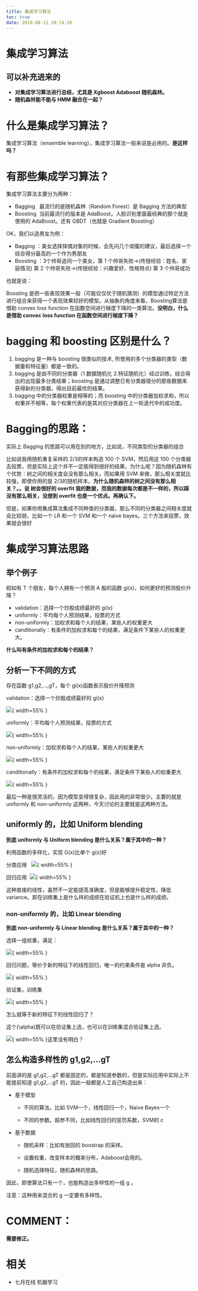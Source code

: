 ```yaml
---
title: 集成学习算法
toc: true
date: 2018-08-12 20:14:26
---
```

# 集成学习算法

## 可以补充进来的

* **对集成学习算法进行总结，尤其是 Xgboost Adaboost 随机森林。**
* **随机森林能不能与 HMM 融合在一起？**



# 什么是集成学习算法？

集成学习算法（ensemble learning），集成学习算法一般来说是必用的。**是这样吗？**






# 有那些集成学习算法？

集成学习算法主要分为两种：

* Bagging   最流行的是随机森林（Random Forest）是 Bagging 方法的典型
* Boosting  当前最流行的版本是 AdaBoost，人脸识别里面最经典的那个就是使用的 AdaBoost。还有 GBDT（也就是 Gradient Boosting）

OK，我们以选男友为例：

* Bagging ：美女选择择偶对象的时候，会先问几个闺蜜的建议，最后选择一个综合得分最高的一个作为男朋友
* Boosting ：3个帅哥追同一个美女，第 1 个帅哥失败->(传授经验：姓名、家庭情况) 第 2 个帅哥失败->(传授经验：兴趣爱好、性格特点) 第 3 个帅哥成功

也就是说：

Boosting 是把一些表现效果一般（可能仅仅优于随机猜测）的模型通过特定方法进行组合来获得一个表现效果较好的模型。从抽象的角度来看，Boosting算法是借助 convex loss function 在函数空间进行梯度下降的一类算法。**没明白，什么是借助 convec loss function 在函数空间进行梯度下降？**


# bagging 和 boosting 区别是什么？


1. bagging 是一种与 boosting 很类似的技术, 所使用的多个分类器的类型（数据量和特征量）都是一致的。
2. bagging 是由不同的分类器（1.数据随机化 2.特征随机化）经过训练，综合得出的出现最多分类结果；boosting 是通过调整已有分类器错分的那些数据来获得新的分类器，得出目前最优的结果。
3. bagging 中的分类器权重是相等的；而 boosting 中的分类器加权求和，所以权重并不相等，每个权重代表的是其对应分类器在上一轮迭代中的成功度。


# Bagging的思路：


实际上 Bagging 的思路可以用在别的地方，比如说，不同类型的分类器的组合

比如说我用随机重复采样的 2/3的样本构造 100 个 SVM，然后用这 100 个分类器去投票，但是实际上这个并不一定能得到很好的结果，为什么呢？因为随机森林有个优势：树之间的相关度会没有那么相关。而如果用 SVM 来做，那么相关度就比较强，即使你用的是 2/3的随机样本。**为什么随机森林的树之间没有那么相关？。。说 树会很好的 overfit 我的数据，而我的数据每次都是不一样的，所以踩没有那么相关，没想到 overfit 也是一个优点。再确认下。**

但是，如果你用集成算法集成不同种类的分类器，那么不同的分类器之间相关度就会比较弱，比如一个 LR 和一个 SVM 和一个 naive bayes。三个方法来投票，效果就会很好



# 集成学习算法思路


## 举个例子


假如有 T 个朋友，每个人拥有一个预测 A 股的函数 gi(x)，如何更好的预测股价升降？


* validation：选择一个炒股成绩最好的 gi(x)
* uniformly：平均每个人预测结果，投票的方式
* non-uniformly：加权求和每个人的结果，某些人的权重更大
* canditionally：有条件的加权求和每个的结果，满足条件下某些人的权重更大。


**什么叫有条件的加权求和每个的结果？**

## 分析一下不同的方式


存在函数 g1,g2,...,gT，每个 gi(x)函数表示股价升降预测

validation：选择一个炒股成绩最好的 gi(x)


![](http://images.iterate.site/blog/image/180728/mH9jfc69Db.png?imageslim){ width=55% }

uniformly：平均每个人预测结果，投票的方式


![](http://images.iterate.site/blog/image/180728/F4f5k8kmF5.png?imageslim){ width=55% }

non-uniformly：加权求和每个人的结果，某些人的权重更大


![](http://images.iterate.site/blog/image/180728/CjAbGJ0j51.png?imageslim){ width=55% }

canditionally：有条件的加权求和每个的结果，满足条件下某些人的权重更大


![](http://images.iterate.site/blog/image/180728/6LeD8I8Bbk.png?imageslim){ width=55% }

最后一种是很灵活的，因为模型变得很复杂，因此用的非常很少。主要的就是 uniformly 和 non-uniformly 这两种，今天讨论的主要就是这两种方法。


## uniformly 的，比如 Uniform blending


**到底 uniformly 与 Uniform blending 是什么关系？属于其中的一种？**

利用函数的多样化，实现 G(x)比单个 g(x)好

分类应用   ![](http://images.iterate.site/blog/image/180728/Ali9lKkb19.png?imageslim){ width=55% }

回归应用  ![](http://images.iterate.site/blog/image/180728/37c1AA2miG.png?imageslim){ width=55% }

这种直接的线性，虽然不一定能提高准确度，但是能够提升稳定性，降低 variance。即在训练集上是什么样的成绩在验证机上也是什么样的成绩。


### non-uniformly 的，比如 Linear blending


**到底 non-uniformly 与 Linear blending 是什么关系？属于其中的一种？**

选择一组权重，满足：


![](http://images.iterate.site/blog/image/180728/BkcgL37mf1.png?imageslim){ width=55% }

回归问题，等价于新的特征下的线性回归，唯一的约束条件是 alpha 非负。


![](http://images.iterate.site/blog/image/180728/6C0GF1g8B3.png?imageslim){ width=55% }

验证集，训练集


![](http://images.iterate.site/blog/image/180728/1l6BhBKji5.png?imageslim){ width=55% }

怎么就等于新的特征下的线性回归了？

这个\(\alpha\)既可以在验证集上选，也可以在训练集混合验证集上选。


![](http://images.iterate.site/blog/image/180728/LlffKlmKc9.png?imageslim){ width=55% }这里没有明白？





## 怎么构造多样性的 g1,g2,...gT


前面讲的是 g1,g2,...gT 都是固定的，都是知道参数的，但是实际应用中实际上不能提前知道 g1,g2,...gT 的，因此一般都是人工自己构造出来：




  * 基于模型


    * 不同的算法。比如 SVM一个，线性回归一个，Naive Bayes一个


    * 不同的参数。超参不同，比如线性回归的惩罚系数，SVM的 c





  * 基于数据


    * 随机采样：比如有放回的 boostrap 的采样。


    * 设置权重，改变样本的概率分布，Adaboost会用的。


    * 随机选择特征，随机森林的思路。





因此，即使算法只有一个，也能构造出多样性的一组 g 。

注意：这种用来混合的 g 一定要有多样性。






# COMMENT：


**需要修正。**



# 相关

* 七月在线 机器学习
